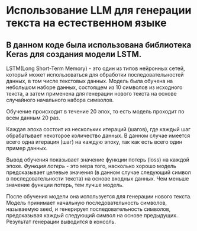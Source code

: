 # Использование LLM для генерации текста на естественном языке

## В данном коде была использована библиотека Keras для создания модели LSTM.
LSTM(Long Short-Term Memory) - это один из типов нейронных сетей, который может использоваться для обработки последовательностей данных, в том числе текстовых данных. 
Модель была обучена на небольшом наборе данных, состоящем из 10 символов из исходного текста, а затем применена для генерации нового текста на основе случайного начального набора символов.

Обучение происходит в течение 20 эпох, то есть модель проходит по всем данным 20 раз.

Каждая эпоха состоит из нескольких итераций (шагов), где каждый шаг обрабатывает некоторое количество данных. В данном случае имеется всего одна итерация (шаг) на каждую эпоху, так как есть всего один пример данных.

Вывод обучения показывает значение функции потерь (loss) на каждой эпохе.
*Функция потерь* - это мера того, насколько хорошо модель предсказывает целевые значения (в данном случае следующий символ в последовательности текста) на основе входных данных. Чем меньше значение функции потерь, тем лучше модель.

После обучения модели она используется для генерации нового текста. 
Модель принимает начальную последовательность символов, называемую seed, и генерирует последовательность символов, предсказывая каждый следующий символ на основе предыдущих. 
Результат генерации выводится в консоль.
